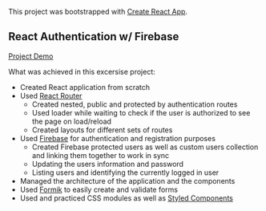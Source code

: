 This project was bootstrapped with [Create React App](https://github.com/facebook/create-react-app).

## React Authentication w/ Firebase

[Project Demo](https://example-d711a.firebaseapp.com/)

What was achieved in this excersise project:

* Created React application from scratch
* Used [React Router](https://reacttraining.com/react-router/web)
  * Created nested, public and protected by authentication routes
  * Used loader while waiting to check if the user is authorized to see the page on load/reload
  * Created layouts for different sets of routes
* Used [Firebase](https://firebase.google.com/) for authentication and registration purposes
  * Created Firebase protected users as well as custom users collection and linking them together to work in sync
  * Updating the users information and password
  * Listing users and identifying the currently logged in user
* Managed the architecture of the application and the components
* Used [Formik](https://jaredpalmer.com/formik) to easily create and validate forms
* Used and practiced CSS modules as well as [Styled Components](https://www.styled-components.com/)